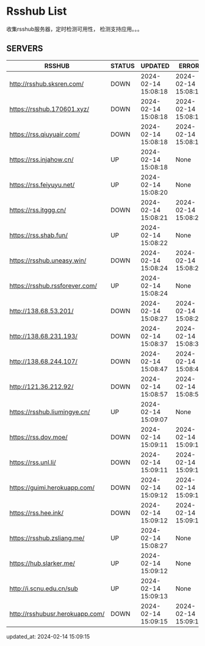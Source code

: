 # Rsshub List

收集rsshub服务器，定时检测可用性， 检测支持应用。。。


## SERVERS

|  RSSHUB   | STATUS  | UPDATED  | ERROR  | TWITTER |  
|  ----  | ----  | ----  | ----  | ---- |  
| http://rsshub.sksren.com/ | DOWN | 2024-02-14 15:08:18 | 2024-02-14 15:08:18 |  
| https://rsshub.170601.xyz/ | DOWN | 2024-02-14 15:08:18 | 2024-02-14 15:08:18 |  
| https://rss.qiuyuair.com/ | DOWN | 2024-02-14 15:08:18 | 2024-02-14 15:08:18 |  
| https://rss.injahow.cn/ | UP | 2024-02-14 15:08:18 | None ||  
| https://rss.feiyuyu.net/ | UP | 2024-02-14 15:08:20 | None ||  
| https://rss.itggg.cn/ | DOWN | 2024-02-14 15:08:21 | 2024-02-14 15:08:21 |  
| https://rss.shab.fun/ | UP | 2024-02-14 15:08:22 | None ||  
| https://rsshub.uneasy.win/ | DOWN | 2024-02-14 15:08:24 | 2024-02-14 15:08:24 |  
| https://rsshub.rssforever.com/ | UP | 2024-02-14 15:08:24 | None ||  
| http://138.68.53.201/ | DOWN | 2024-02-14 15:08:27 | 2024-02-14 15:08:27 |  
| http://138.68.231.193/ | DOWN | 2024-02-14 15:08:37 | 2024-02-14 15:08:37 |  
| http://138.68.244.107/ | DOWN | 2024-02-14 15:08:47 | 2024-02-14 15:08:47 |  
| http://121.36.212.92/ | DOWN | 2024-02-14 15:08:57 | 2024-02-14 15:08:57 |  
| https://rsshub.liumingye.cn/ | UP | 2024-02-14 15:09:07 | None ||  
| https://rss.dov.moe/ | DOWN | 2024-02-14 15:09:11 | 2024-02-14 15:09:11 |  
| https://rss.unl.li/ | DOWN | 2024-02-14 15:09:11 | 2024-02-14 15:09:11 |  
| https://guimi.herokuapp.com/ | DOWN | 2024-02-14 15:09:12 | 2024-02-14 15:09:12 |  
| https://rss.hee.ink/ | DOWN | 2024-02-14 15:09:12 | 2024-02-14 15:09:12 |  
| https://rsshub.zsliang.me/ | UP | 2024-02-14 15:08:27 | None |OK|  
| https://hub.slarker.me/ | UP | 2024-02-14 15:09:12 | None ||  
| http://i.scnu.edu.cn/sub | UP | 2024-02-14 15:09:13 | None ||  
| http://rsshubusr.herokuapp.com/ | DOWN | 2024-02-14 15:09:15 | 2024-02-14 15:09:15 |  
  

updated_at: 2024-02-14 15:09:15  
